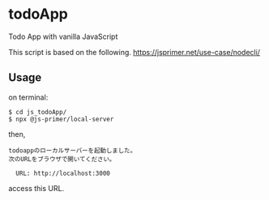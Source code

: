 # todoApp
Todo App with vanilla JavaScript

This script is based on the following.
https://jsprimer.net/use-case/nodecli/

## Usage
on terminal:
```
$ cd js_todoApp/
$ npx @js-primer/local-server
```

then,

```
todoappのローカルサーバーを起動しました。
次のURLをブラウザで開いてください。

  URL: http://localhost:3000
```

access this URL.
